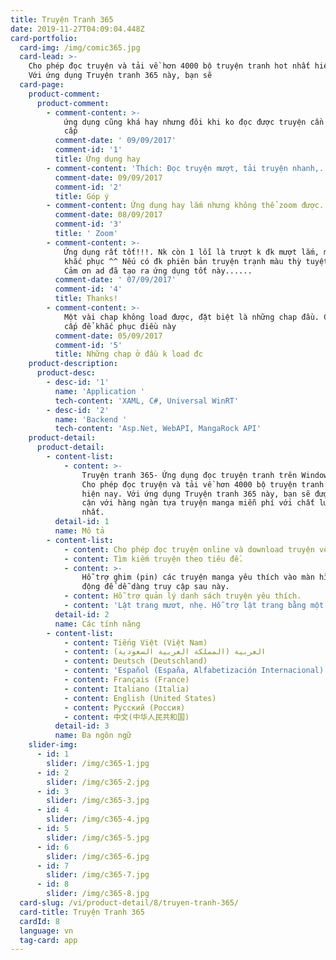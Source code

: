 ```yaml
---
title: Truyện Tranh 365
date: 2019-11-27T04:09:04.448Z
card-portfolio:
  card-img: /img/comic365.jpg
  card-lead: >-
    Cho phép đọc truyện và tải về hơn 4000 bộ truyện tranh hot nhất hiện nay.
    Với ứng dụng Truyện tranh 365 này, bạn sẽ 
  card-page:
    product-comment:
      product-comment:
        - comment-content: >-
            ứng dụng cũng khá hay nhưng đôi khi ko đọc được truyện cần phải nâng
            cấp
          comment-date: ' 09/09/2017'
          comment-id: '1'
          title: Ứng dụng hay
        - comment-content: 'Thích: Đọc truyện mượt, tải truyện nhanh,.... Nói chung khá ổn'
          comment-date: 09/09/2017
          comment-id: '2'
          title: Góp ý
        - comment-content: Ứng dụng hay lắm nhưng không thể zoom được. Cần sửa lại zoom
          comment-date: 08/09/2017
          comment-id: '3'
          title: ' Zoom'
        - comment-content: >-
            Ứng dụng rất tốt!!!. Nk còn 1 lỗi là trượt k đk mượt lắm, mog ad
            khắc phục ^^ Nếu có đk phiên bản truyện trạnh màu thỳ tuyệt vời!!!
            Cảm ơn ad đã tạo ra ứng dụng tốt này......
          comment-date: ' 07/09/2017'
          comment-id: '4'
          title: Thanks!
        - comment-content: >-
            Một vài chap không load được, đặt biệt là những chap đầu. Cần nâng
            cấp để khắc phục điều này
          comment-date: 05/09/2017
          comment-id: '5'
          title: Những chap ở đầu k load đc
    product-description:
      product-desc:
        - desc-id: '1'
          name: 'Application '
          tech-content: 'XAML, C#, Universal WinRT'
        - desc-id: '2'
          name: 'Backend '
          tech-content: 'Asp.Net, WebAPI, MangaRock API'
    product-detail:
      product-detail:
        - content-list:
            - content: >-
                Truyện tranh 365- Ứng dụng đọc truyện tranh trên Windows phone.
                Cho phép đọc truyện và tải về hơn 4000 bộ truyện tranh hot nhất
                hiện nay. Với ứng dụng Truyện tranh 365 này, bạn sẽ được tiếp
                cận với hàng ngàn tựa truyện manga miễn phí với chất lượng tốt
                nhất.
          detail-id: 1
          name: Mô tả
        - content-list:
            - content: Cho phép đọc truyện online và download truyện về máy.
            - content: Tìm kiếm truyện theo tiêu đề.
            - content: >-
                Hỗ trợ ghim (pin) các truyện manga yêu thích vào màn hình khởi
                động để dễ dàng truy cập sau này.
            - content: Hỗ trợ quản lý danh sách truyện yêu thích.
            - content: 'Lật trang mươt, nhẹ. Hỗ trợ lật trang bằng một chạm.'
          detail-id: 2
          name: Các tính năng
        - content-list:
            - content: Tiếng Việt (Việt Nam)
            - content: العربية (المملكة العربية السعودية)
            - content: Deutsch (Deutschland)
            - content: 'Español (España, Alfabetización Internacional)'
            - content: Français (France)
            - content: Italiano (Italia)
            - content: English (United States)
            - content: Русский (Россия)
            - content: 中文(中华人民共和国)
          detail-id: 3
          name: Đa ngôn ngữ
    slider-img:
      - id: 1
        slider: /img/c365-1.jpg
      - id: 2
        slider: /img/c365-2.jpg
      - id: 3
        slider: /img/c365-3.jpg
      - id: 4
        slider: /img/c365-4.jpg
      - id: 5
        slider: /img/c365-5.jpg
      - id: 6
        slider: /img/c365-6.jpg
      - id: 7
        slider: /img/c365-7.jpg
      - id: 8
        slider: /img/c365-8.jpg
  card-slug: /vi/product-detail/8/truyen-tranh-365/
  card-title: Truyện Tranh 365
  cardId: 8
  language: vn
  tag-card: app
---
```


